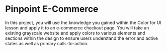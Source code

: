 # Pinpoint E-Commerce
In this project, you will use the knowledge you gained within the Color for UI lesson and apply it to an e-commerce checkout page. You will take an existing grayscale website and apply colors to various elements and sections within the design to ensure users understand the error and active states as well as primary calls-to-action.